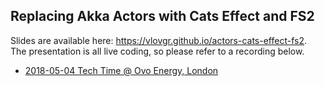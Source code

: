## Replacing Akka Actors with Cats Effect and FS2

Slides are available here: https://vlovgr.github.io/actors-cats-effect-fs2.  
The presentation is all live coding, so please refer to a recording below.

- [2018-05-04 Tech Time @ Ovo Energy, London](https://www.youtube.com/watch?v=uZnHMhtMEbo)
